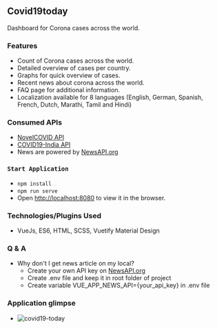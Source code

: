 ## Covid19today

Dashboard for Corona cases across the world.

### Features

- Count of Corona cases across the world.
- Detailed overview of cases per country.
- Graphs for quick overview of cases.
- Recent news about corona across the world.
- FAQ page for additional information.
- Localization available for 8 languages (English, German, Spanish, French, Dutch, Marathi, Tamil and Hindi)

### Consumed APIs
- <a target="_blank" href="https://documenter.getpostman.com/view/8854915/SzS7R6uu?version=latest">NovelCOVID API</a>
- <a target="_blank" href="https://documenter.getpostman.com/view/10724784/SzYXXKmA?version=latest">COVID19-India API</a>
- News are powered by <a href="https://newsapi.org">NewsAPI.org</a>

### `Start Application`

- `npm install`
- `npm run serve`
- Open [http://localhost:8080](http://localhost:8080) to view it in the browser.

### Technologies/Plugins Used
- VueJs, ES6, HTML, SCSS, Vuetify Material Design

### Q & A
- Why don't I get news article on my local?
  - Create your own API key on <a href="https://newsapi.org">NewsAPI.org</a>
  - Create .env file and keep it in root folder of project
  - Create variable VUE_APP_NEWS_API={your_api_key} in .env file

### Application glimpse
- ![covid19-today](https://user-images.githubusercontent.com/18515777/79118401-23f04b80-7d8e-11ea-8200-b0cd8236aa3a.gif)